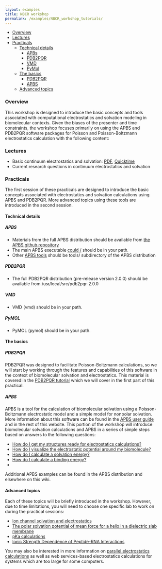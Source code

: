 ```yaml
---
layout: examples
title: NBCR workshop
permalink: /examples/NBCR_workshop_tutorials/
---
```



* <a href="#overview">Overview</a>
* <a href="#lectures">Lectures</a>
* <a href="#practicals">Practicals</a>
	* <a href="#details">Technical details</a>
		* <a href="#apbs">APBs</a>
		* <a href="#pdb2pqr">PDB2PQR</a>
		* <a href="#vmd">VMD</a>
		* <a href="#pymol">PyMol</a>
	* <a href="#basics">The basics</a>
		* <a href="#basicpdb">PDB2PQR</a>
		* <a href="#basicapbs">APBS</a>
	* <a href="#topics">Advanced topics</a>

<a id="overview"></a>

### Overview

This workshop is designed to introduce the basic concepts and tools associated with computational electrostatics and solvation modeling in biomolecular contexts. Given the biases of the presenter and time constraints, the workshop focuses primarily on using the APBS and PDB2PQR software packages for Poisson and Poisson-Boltzmann electrostatics calculation with the following content:

<a id="lectures"></a>

### Lectures

* Basic continuum electrostatics and solvation:  [PDF](https://docs.google.com/file/d/0B0YGKkcX_NyBMTRlYmU1OTYtMDNlNS00OWIwLTgzZjQtZWVhYTAxMDZhMjAx/edit?ddrp=1&pli=1&hl=en#), [Quicktime](https://docs.google.com/file/d/0B0YGKkcX_NyBNjc3NDk5MzgtZWJmYy00OWZhLWEwNjItMDViOTBkYmQ3NjZl/edit?ddrp=1&pli=1&hl=en#)
* Current research questions in continuum electrostatics and solvation

<a id="practicals"></a>

### Practicals

The first session of these practicals are designed to introduce the basic concepts associated with electrostatics and solvation calculations using APBS and PDB2PQR. More advanced topics using these tools are introduced in the second session.

<a id="details"></a> 

#### Technical details

<a id="apbs"></a>

##### APBS

* Materials from the full APBS distribution should be available from [the APBS github repository](https://github.com/Electrostatics/apbs-pdb2pqr)
* The main APBS executable [could /](https://github.com/Electrostatics/apbs-pdb2pqr) should be in your path.
* Other [APBS tools](https://github.com/Electrostatics/apbs-pdb2pqr/tree/master/apbs/tools) should be tools/ subdirectory of the APBS distribution

<a id="pdb2pqr"></a>

##### PDB2PQR

* The full PDB2PQR distribution (pre-release version 2.0.0) should be available from /usr/local/src/pdb2pqr-2.0.0

<a id="vmd"></a>

##### VMD

* VMD (vmd) should be in your path.

<a id="pymol"></a>

##### PyMOL

* PyMOL (pymol) should be in your path.

<a id="basics"></a>

#### The basics

<a id="basicpdb"></a>

##### PDB2PQR

PDB2PQR was designed to facilitate Poisson-Boltzmann calculations, so we will start by working through the features and capabilities of this software in the context of biomolecular solvation and electrostatics. This material is covered in the <a href="{{site.baseurl}}/examples/home/">PDB2PQR tutorial</a> which we will cover in the first part of this practical.

<a id="basicapbs"></a>

##### APBS

APBS is a tool for the calculation of biomolecular solvation using a Poisson-Boltzmann electrostatic model and a simple model for nonpolar solvation. More information about this software can be found in the <a href="{{site.baseurl}}/docs/apbs-overview/">APBS user guide</a> and in the rest of this website.
This portion of the workshop will introduce biomolecular solvation calculations and APBS in a series of simple steps based on answers to the following questions:

* <a href="{{site.baseurl}}/docs/structures-ready/" >How do I get my structures ready for electrostatics calculations?</a>
* <a href="{{site.baseurl}}/docs/apbs-others/" >How do I visualize the electrostatic potential around my biomolecule?</a>
* <a href="{{site.baseurl}}/examples/Solvation_energies/" >How do I calculate a solvation energy?</a>
* <a href="{{site.baseurl}}/examples/binding_energies/" >How do I calculate a binding energy?</a>
*  
Additional APBS examples can be found in the APBS distribution and elsewhere on this wiki.

<a id="topics"></a>

#### Advanced topics

Each of these topics will be briefly introduced in the workshop. However, due to time limitations, you will need to choose one specific lab to work on during the practical sessions:

* <a href="http://en.wikiversity.org/wiki/Poisson%E2%80%93Boltzmann_profile_for_an_ion_channel" >Ion channel solvation and electrostatics</a>
* <a href="{{site.baseurl}}/examples/potentials_of_mean_force/" >The polar solvation potential of mean force for a helix in a dielectric slab membrane</a>
* <a href="{{site.baseurl}}/examples/pKa_Calculations/" >pKa calculations</a>
* <a href="{{site.baseurl}}/examples/Protein-Rna_Tutorial/">Ionic Strength Dependence of Peptide-RNA Interactions</a>


You may also be interested in more information on <a href="{{site.baseurl}}/examples/parallel_execution_for_large_problems/" >parallel electrostatics calculations</a> as well as web services-based electrostatics calculations for systems which are too large for some computers.
